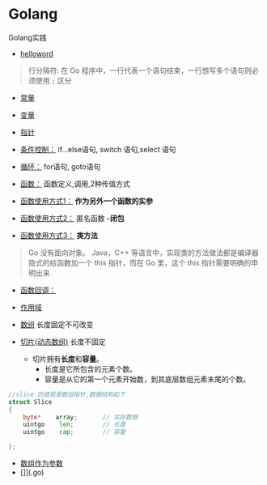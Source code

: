 # Golang
 Golang实践



- [helloword](./1hello.go)

>行分隔符:
在 Go 程序中，一行代表一个语句结束，一行想写多个语句则必须使用 `;` 区分

- [常量](./2variable.go)

- [变量](./3constant.go)

- [指针](./4指针.go)

- [条件控制：](./5条件控制.go)
if...else语句, switch 语句,select 语句

- [循环：](./6循环.go)
for语句, goto语句

- [函数：](./7.0函数.go)
函数定义,调用,2种传值方式

- [函数使用方式1：](./7.1函数.go)
**作为另外一个函数的实参**

- [函数使用方式2：](./7.2函数.go)
匿名函数 -**闭包**

- [函数使用方式3：](./7.3函数.go)
**类方法**

>Go 没有面向对象。
Java，C++ 等语言中，实现类的方法做法都是编译器隐式的给函数加一个 this 指针，而在 Go 里，这个 this 指针需要明确的申明出来
- [函数回调：](./7.4回调.go)

- [作用域](./8作用域.go)

- [数组](./9.1Array.go)
长度固定不可改变
- [切片(动态数组)](./9.2Slice.go)
长度不固定
    - 切片拥有**长度**和**容量**。
        - 长度是它所包含的元素个数。
        - 容量是从它的第一个元素开始数，到其底层数组元素末尾的个数。
```go
//slice 的底层是数组指针,数据结构如下
struct Slice
{   
    byte*    array;       // 实际数据
    uintgo    len;        // 长度
    uintgo    cap;        // 容量

};
```
- [数组作为参数](./10arrayToFunc.go)
- []](.go)